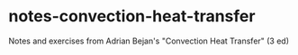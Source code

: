 # notes-convection-heat-transfer
Notes and exercises from Adrian Bejan's "Convection Heat Transfer" (3 ed)
